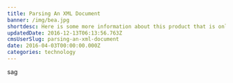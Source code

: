 ```yaml
---
title: Parsing An XML Document
banner: /img/bea.jpg
shortdesc: Here is some more information about this product that is only revealed once clicked on.
updatedDate: 2016-12-13T06:13:56.763Z
cmsUserSlug: parsing-an-xml-document
date: 2016-04-03T00:00:00.000Z
categories: technology
---
```


sag